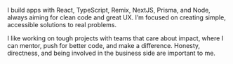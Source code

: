 I build apps with React, TypeScript, Remix, NextJS, Prisma, and Node, always aiming for clean code and great UX. I’m focused on creating simple, accessible solutions to real problems.

I like working on tough projects with teams that care about impact, where I can mentor, push for better code, and make a difference. Honesty, directness, and being involved in the business side are important to me.
